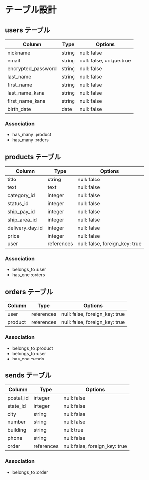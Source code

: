 # テーブル設計

## users テーブル

| Column             | Type   | Options     |
| ------------------ | ------ | ----------- |
| nickname           | string | null: false |
| email              | string | null: false, unique:true |
| encrypted_password | string | null: false |
| last_name          | string | null: false |
| first_name         | string | null: false |
| last_name_kana     | string | null: false |
| first_name_kana    | string | null: false |
| birth_date         | date   | null: false |

### Association

- has_many :product
- has_many :orders


## products テーブル

| Column          | Type       | Options     |
| --------------- | ---------- | ----------- |
| title           | string     | null: false |
| text            | text       | null: false |
| category_id     | integer    | null: false |
| status_id       | integer    | null: false |
| ship_pay_id     | integer    | null: false |
| ship_area_id    | integer    | null: false |
| delivery_day_id | integer    | null: false |
| price           | integer    | null: false |
| user            | references | null: false, foreign_key: true |

### Association

- belongs_to :user
- has_one :orders


## orders テーブル

| Column    | Type       | Options                        |
| --------- | ---------- | ------------------------------ |
| user      | references | null: false, foreign_key: true |
| product   | references | null: false, foreign_key: true |

### Association

- belongs_to :product
- belongs_to :user
- has_one :sends


## sends テーブル

| Column    | Type       | Options                        |
| --------- | ---------- | ------------------------------ |
| postal_id | integer    | null: false |
| state_id  | integer    | null: false |
| city      | string     | null: false |
| number    | string     | null: false |
| building  | string     | null: true  |
| phone     | string     | null: false |
| order     | references | null: false, foreign_key: true |

### Association

- belongs_to :order